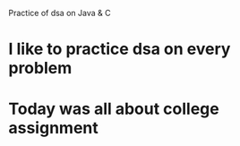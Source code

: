 Practice of dsa on Java & C


# I like to practice dsa on every problem

# Today was all about college assignment
